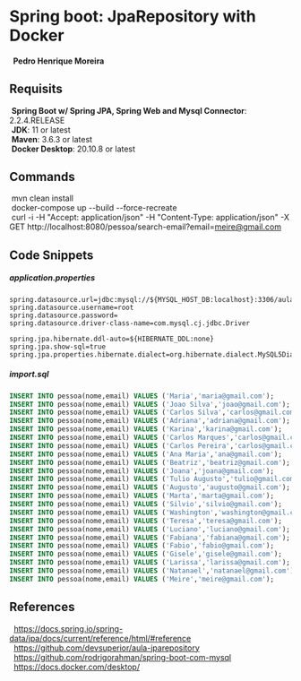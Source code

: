 # Spring boot: JpaRepository with Docker

####  &nbsp; Pedro Henrique Moreira


## Requisits

 &nbsp;<b>Spring Boot w/ Spring JPA, Spring Web and Mysql Connector</b>: 2.2.4.RELEASE<br />
 &nbsp;<b>JDK</b>: 11 or latest <br />
 &nbsp;<b>Maven</b>: 3.6.3 or latest <br />
 &nbsp;<b>Docker Desktop</b>: 20.10.8 or latest <br />

## Commands

 &nbsp;mvn clean install <br />
 &nbsp;docker-compose up --build --force-recreate <br />
 &nbsp;curl -i -H "Accept: application/json" -H "Content-Type: application/json" -X GET http://localhost:8080/pessoa/search-email?email=meire@gmail.com

## Code Snippets

##### application.properties
```
spring.datasource.url=jdbc:mysql://${MYSQL_HOST_DB:localhost}:3306/aulajpa
spring.datasource.username=root
spring.datasource.password=
spring.datasource.driver-class-name=com.mysql.cj.jdbc.Driver

spring.jpa.hibernate.ddl-auto=${HIBERNATE_DDL:none}
spring.jpa.show-sql=true
spring.jpa.properties.hibernate.dialect=org.hibernate.dialect.MySQL5Dialect

```

##### import.sql

```sql
INSERT INTO pessoa(nome,email) VALUES ('Maria','maria@gmail.com');
INSERT INTO pessoa(nome,email) VALUES ('Joao Silva','joao@gmail.com');
INSERT INTO pessoa(nome,email) VALUES ('Carlos Silva','carlos@gmail.com');
INSERT INTO pessoa(nome,email) VALUES ('Adriana','adriana@gmail.com');
INSERT INTO pessoa(nome,email) VALUES ('Karina','karina@gmail.com');
INSERT INTO pessoa(nome,email) VALUES ('Carlos Marques','carlos@gmail.com');
INSERT INTO pessoa(nome,email) VALUES ('Carlos Pereira','carlos@gmail.com');
INSERT INTO pessoa(nome,email) VALUES ('Ana Maria','ana@gmail.com');
INSERT INTO pessoa(nome,email) VALUES ('Beatriz','beatriz@gmail.com');
INSERT INTO pessoa(nome,email) VALUES ('Joana','joana@gmail.com');
INSERT INTO pessoa(nome,email) VALUES ('Tulio Augusto','tulio@gmail.com');
INSERT INTO pessoa(nome,email) VALUES ('Augusto','augusto@gmail.com');
INSERT INTO pessoa(nome,email) VALUES ('Marta','marta@gmail.com');
INSERT INTO pessoa(nome,email) VALUES ('Silvio','silvio@gmail.com');
INSERT INTO pessoa(nome,email) VALUES ('Washington','washington@gmail.com');
INSERT INTO pessoa(nome,email) VALUES ('Teresa','teresa@gmail.com');
INSERT INTO pessoa(nome,email) VALUES ('Luciano','luciano@gmail.com');
INSERT INTO pessoa(nome,email) VALUES ('Fabiana','fabiana@gmail.com');
INSERT INTO pessoa(nome,email) VALUES ('Fabio','fabio@gmail.com');
INSERT INTO pessoa(nome,email) VALUES ('Gisele','gisele@gmail.com');
INSERT INTO pessoa(nome,email) VALUES ('Larissa','larissa@gmail.com');
INSERT INTO pessoa(nome,email) VALUES ('Natanael','natanael@gmail.com');
INSERT INTO pessoa(nome,email) VALUES ('Meire','meire@gmail.com');
```

## References

 &nbsp; https://docs.spring.io/spring-data/jpa/docs/current/reference/html/#reference <br />
 &nbsp; https://github.com/devsuperior/aula-jparepository <br />
 &nbsp; https://github.com/rodrigorahman/spring-boot-com-mysql <br />
 &nbsp; https://docs.docker.com/desktop/
